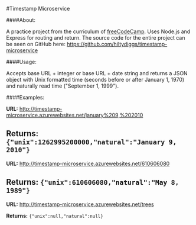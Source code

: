 #Timestamp Microservice

####About:

A practice project from the curriculum of [freeCodeCamp](http://freecodecamp.com). Uses Node.js and Express for routing and return. The source code for the entire project can be seen on GitHub here: https://github.com/hiltydiggs/timestamp-microservice

####Usage:

Accepts base URL + integer or base URL + date string and returns a JSON object with Unix formatted time (seconds before or after January 1, 1970) and naturally read time ("September 1, 1999").

####Examples:

**URL:** http://timestamp-microservice.azurewebsites.net/january%209,%202010

**Returns:** `{"unix":1262995200000,"natural":"January 9, 2010"}`
---
**URL:** http://timestamp-microservice.azurewebsites.net/610606080

**Returns:** `{"unix":610606080,"natural":"May 8, 1989"}`
---
**URL:** http://timestamp-microservice.azurewebsites.net/trees

**Returns:** `{"unix":null,"natural":null}`
